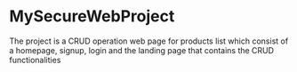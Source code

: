 # MySecureWebProject
The project is a CRUD operation web page for products list which consist of a homepage, signup, login and the landing page that contains the CRUD functionalities 

